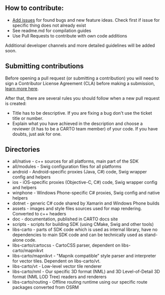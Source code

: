 ## How to contribute:

* [Add issues](https://github.com/CartoDB/mobile-sdk/issues) for found bugs and new feature ideas. Check first if issue for specific thing does not already exist
* See readme.md for compilation guides
* Use Pull Requests to contribute with own code additions

Additional developer channels and more detailed guidelines will be added soon.

## Submitting contributions

Before opening a pull request (or submitting a contribution) you will need to sign a Contributor License Agreement (CLA) before making a submission, [learn more here](https://carto.com/contributing).

After that, there are several rules you should follow when a new pull request is created:

- Title has to be descriptive. If you are fixing a bug don't use the ticket title or number.
- Explain what you have achieved in the description and choose a reviewer (it has to be a CARTO team member) of your code. If you have doubts, just ask for one.

## Directories

* all/native - c++ sources for all platforms, main part of the SDK
* all/modules - Swig configuration files for all platforms
* android - Android-specific proxies (Java, C#) code, Swig wrapper config and helpers
* ios - iOS-specific proxies (Objective-C, C#) code, Swig wrapper config and helpers
* winphone - Windows Phone-specific C# proxies, Swig config and native helpers
* dotnet - generic C# code shared by Xamarin and Windows Phone builds
* assets - images and style files sources used for map rendering. Converted to c++ headers
* doc - documentation, published in CARTO docs site
* scripts - scripts for building SDK (using CMake, Swig and other tools)
* libs-carto - parts of SDK code which is used as internal library, have no dependencies to main SDK code and can be technically used as stand-alone code.
* libs-carto/cartocss - CartoCSS parser, dependent on libs-carto/mapnikvt
* libs-carto/mapnikvt - "Mapnik compatible" style parser and interpreter for vector tiles. Dependent on libs-carto/vt.
* libs-carto/vt - Low-level vector tile renderer
* libs-carto/nml - Our specific 3D format (NML) and 3D Level-of-Detail 3D format (NML LOD Tree) readers and renderers
* libs-carto/routing - Offline routing runtime using our specific route packages converted from OSRM
